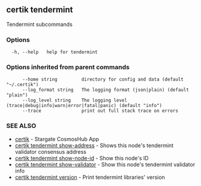 ## certik tendermint

Tendermint subcommands

### Options

```
  -h, --help   help for tendermint
```

### Options inherited from parent commands

```
      --home string         directory for config and data (default "~/.certik")
      --log_format string   The logging format (json|plain) (default "plain")
      --log_level string    The logging level (trace|debug|info|warn|error|fatal|panic) (default "info")
      --trace               print out full stack trace on errors
```

### SEE ALSO

* [certik](certik.md)	 - Stargate CosmosHub App
* [certik tendermint show-address](certik_tendermint_show-address.md)	 - Shows this node's tendermint validator consensus address
* [certik tendermint show-node-id](certik_tendermint_show-node-id.md)	 - Show this node's ID
* [certik tendermint show-validator](certik_tendermint_show-validator.md)	 - Show this node's tendermint validator info
* [certik tendermint version](certik_tendermint_version.md)	 - Print tendermint libraries' version


